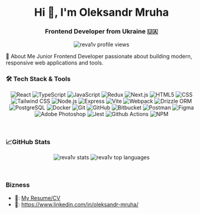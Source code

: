 <h1 align="center">Hi 👋, I'm Oleksandr Mruha</h1> <h3 align="center">Frontend Developer from Ukraine 🇺🇦</h3> <p align="center"> <img src="https://komarev.com/ghpvc/?username=reva1v&label=Profile%20views&color=0e75b6&style=flat" alt="reva1v profile views" /> </p>
🚀 About Me
Junior Frontend Developer passionate about building modern, responsive web applications and tools.

<br/>

### 🛠️ Tech Stack & Tools
<div align="center"><p>
<img alt="React" src="https://img.shields.io/badge/-React-45b8d8?style=flat-square&logo=react&logoColor=white" /> 
<img alt="TypeScript" src="https://img.shields.io/badge/-TypeScript-007ACC?style=flat-square&logo=typescript&logoColor=white" /> 
<img alt="JavaScript" src="https://img.shields.io/badge/-JavaScript-F7DF1E?style=flat-square&logo=javascript&logoColor=black" /> 
<img alt="Redux" src="https://img.shields.io/badge/-Redux-764ABC?style=flat-square&logo=redux&logoColor=white" /> 
<img alt="Next.js" src="https://img.shields.io/badge/-Next.js-000000?style=flat-square&logo=next.js&logoColor=white" /> 
<img alt="HTML5" src="https://img.shields.io/badge/-HTML5-E34F26?style=flat-square&logo=html5&logoColor=white" /> 
<img alt="CSS" src="https://img.shields.io/badge/-CSS3-1572B6?style=flat-square&logo=css&logoColor=white" /> 
<img alt="Tailwind CSS" src="https://img.shields.io/badge/-Tailwind_CSS-38bdf8?style=flat-square&logo=tailwind-css&logoColor=white" /> 
<img alt="Node.js" src="https://img.shields.io/badge/-Node.js-43853d?style=flat-square&logo=node.js&logoColor=white" /> 
<img alt="Express" src="https://img.shields.io/badge/-Express-181717?style=flat-square&logo=express&logoColor=white" /> 
<img alt="Vite" src="https://img.shields.io/badge/-Vite-646CFF?style=flat-square&logo=vite&logoColor=white" /> 
<img alt="Webpack" src="https://img.shields.io/badge/-Webpack-8DD6F9?style=flat-square&logo=webpack&logoColor=black" /> 
<img alt="Drizzle ORM" src="https://img.shields.io/badge/-Drizzle_ORM-f4e04d?style=flat-square&logo=drizzle&logoColor=black" /> 
<img alt="PostgreSQL" src="https://img.shields.io/badge/-PostgreSQL-336791?style=flat-square&logo=postgresql&logoColor=white" /> 
<img alt="Docker" src="https://img.shields.io/badge/-Docker-46a2f1?style=flat-square&logo=docker&logoColor=white" /> 
<img alt="Git" src="https://img.shields.io/badge/-Git-F05032?style=flat-square&logo=git&logoColor=white" /> 
<img alt="GitHub" src="https://img.shields.io/badge/-GitHub-181717?style=flat-square&logo=github&logoColor=white" /> 
<img alt="Bitbucket" src="https://img.shields.io/badge/-Bitbucket-2684FF?style=flat-square&logo=bitbucket&logoColor=white" /> 
<img alt="Postman" src="https://img.shields.io/badge/-Postman-FF6C37?style=flat-square&logo=postman&logoColor=white" /> 
<img alt="Figma" src="https://img.shields.io/badge/-Figma-F24E1E?style=flat-square&logo=figma&logoColor=white" /> 
<img alt="Adobe Photoshop" src="https://img.shields.io/badge/-Photoshop-31A8FF?style=flat-square&logo=adobe-photoshop&logoColor=white" /> 
<img alt="Jest" src="https://img.shields.io/badge/-Jest-C21325?style=flat-square&logo=jest&logoColor=white" /> 
<img alt="Github Actions" src="https://img.shields.io/badge/-Github_Actions-2088FF?style=flat-square&logo=github-actions&logoColor=white" /> 
<img alt="NPM" src="https://img.shields.io/badge/-NPM-CB3837?style=flat-square&logo=npm&logoColor=white" /> </div>
</p>
</div>
<br/>

### 📈GitHub Stats
<p align="center"> 
  <img src="https://github-readme-stats.vercel.app/api?username=reva1v&show_icons=true&locale=en&theme=dark&layout=compact" alt="reva1v stats" /> 
  <img src="https://github-readme-stats.vercel.app/api/top-langs?username=reva1v&show_icons=true&layout=compact&locale=en&theme=dark&exclude_repo=DUT-C-plus-plus&langs_count=8" alt="reva1v top languages" /> </p>

<br/>

### Bizness
- 📄: [My Resume/CV](https://reva1v.github.io/CV/)
- 🔗: https://www.linkedin.com/in/oleksandr-mruha/

<br/>
